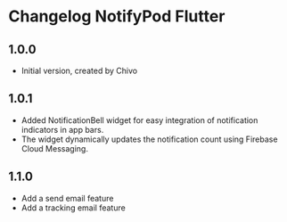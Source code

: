 # Changelog NotifyPod Flutter

## 1.0.0

- Initial version, created by Chivo

## 1.0.1

- Added NotificationBell widget for easy integration of notification indicators in app bars.
- The widget dynamically updates the notification count using Firebase Cloud Messaging.

## 1.1.0

- Add a send email feature
- Add a tracking email feature